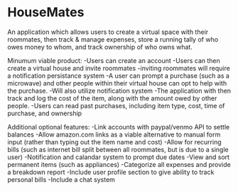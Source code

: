# HouseMates
An application which allows users to create a virtual space with their roommates, then track &amp; manage expenses, store a running tally of who owes money to whom, and track ownership of who owns what.


Minumum viable product:
-Users can create an account
-Users can then create a virtual house and invite roommates
    -inviting roommates will require a notification persistance system
-A user can prompt a purchase (such as a microwave) and other people within their virtual house can opt to help with the purchase.
    -Will also utilize notification system
-The application with then track and log the cost of the item, along with the amount owed by other people.
-Users can read past purchases, including item type, cost, time of purchase, and ownership


Additional optional features:
-Link accounts with paypal/venmo API to settle balances
-Allow amazon.com links as a viable alternative to manual form input (rather than typing out the item name and cost)
-Allow for recurring bills (such as internet bill split between all roommates, but is due to a single user)
-Notification and calandar system to prompt due dates
-View and sort permanent items (such as appliances)
-Categorize all expenses and provide a breakdown report
-Include user profile section to give ability to track personal bills
-Include a chat system